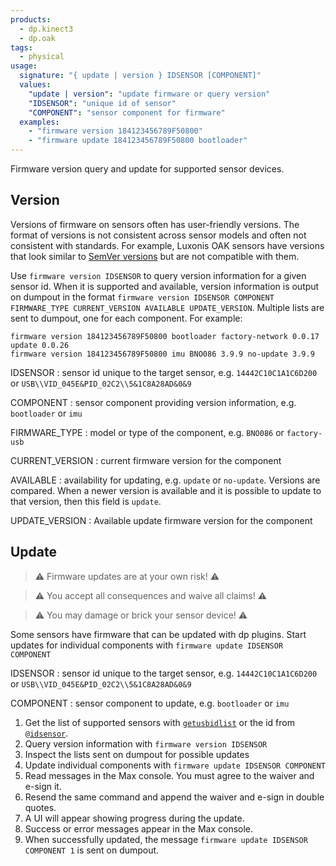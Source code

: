```yaml
---
products:
  - dp.kinect3
  - dp.oak
tags:
  - physical
usage:
  signature: "{ update | version } IDSENSOR [COMPONENT]"
  values:
    "update | version": "update firmware or query version"
    "IDSENSOR": "unique id of sensor"
    "COMPONENT": "sensor component for firmware"
  examples:
    - "firmware version 184123456789F50800"
    - "firmware update 184123456789F50800 bootloader"
---
```


Firmware version query and update for supported sensor devices.

## Version

Versions of firmware on sensors often has user-friendly versions. The format of versions
is not consistent across sensor models and often not consistent with standards.
For example, Luxonis OAK sensors have versions that look similar
to [SemVer versions](https://semver.org/) but are not compatible with them.

Use `firmware version IDSENSOR` to query version information for a given sensor id.
When it is supported and available, version information is output on dumpout in the
format `firmware version IDSENSOR COMPONENT FIRMWARE_TYPE CURRENT_VERSION AVAILABLE UPDATE_VERSION`.
Multiple lists are sent to dumpout, one for each component. For example:
```
firmware version 184123456789F50800 bootloader factory-network 0.0.17 update 0.0.26
firmware version 184123456789F50800 imu BNO086 3.9.9 no-update 3.9.9
```

IDSENSOR
: sensor id unique to the target sensor, e.g. `14442C10C1A1C6D200` or `USB\\VID_045E&PID_02C2\\5&1C8A28AD&0&9`

COMPONENT
: sensor component providing version information, e.g. `bootloader` or `imu`

FIRMWARE_TYPE
: model or type of the component, e.g. `BNO086` or `factory-usb`

CURRENT_VERSION
: current firmware version for the component

AVAILABLE
: availability for updating, e.g. `update` or `no-update`. Versions are
  compared. When a newer version is available and it is possible to update
  to that version, then this field is `update`.

UPDATE_VERSION
: Available update firmware version for the component

## Update

> :warning: Firmware updates are at your own risk! :warning:

> :warning: You accept all consequences and waive all claims! :warning:

> :warning: You may damage or brick your sensor device! :warning:

Some sensors have firmware that can be updated with dp plugins.
Start updates for individual components with `firmware update IDSENSOR COMPONENT`

IDSENSOR
: sensor id unique to the target sensor, e.g. `14442C10C1A1C6D200` or `USB\\VID_045E&PID_02C2\\5&1C8A28AD&0&9`

COMPONENT
: sensor component to update, e.g. `bootloader` or `imu`

1. Get the list of supported sensors with [`getusbidlist`](../methods/getusbidlist.md)
   or the id from [`@idsensor`](../attributes/idsensor.md).
2. Query version information with `firmware version IDSENSOR`
3. Inspect the lists sent on dumpout for possible updates
4. Update individual components with `firmware update IDSENSOR COMPONENT`
5. Read messages in the Max console. You must agree to the waiver and e-sign it.
6. Resend the same command and append the waiver and e-sign in double quotes.
7. A UI will appear showing progress during the update.
8. Success or error messages appear in the Max console.
9. When successfully updated, the message `firmware update IDSENSOR COMPONENT 1` is sent
   on dumpout.

